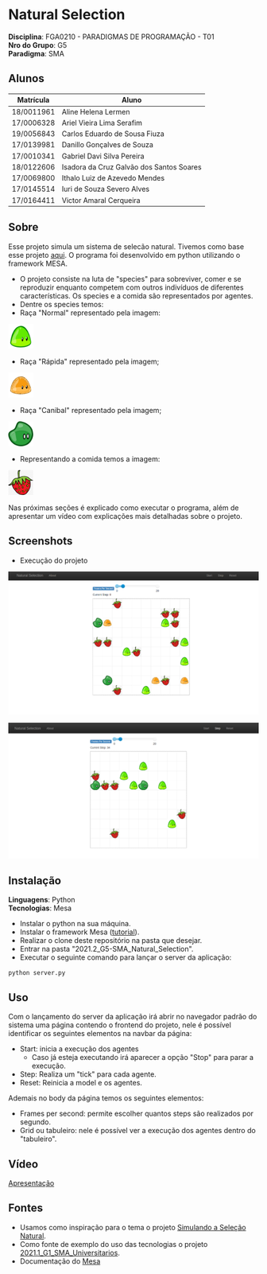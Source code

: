 # Natural Selection

**Disciplina**: FGA0210 - PARADIGMAS DE PROGRAMAÇÃO - T01 <br>
**Nro do Grupo**: G5<br>
**Paradigma**: SMA<br>

## Alunos
|Matrícula|Aluno                                   |
|---------|----------------------------------------|
|18/0011961|Aline Helena Lermen                     |
|17/0006328|Ariel Vieira Lima Serafim               |
|19/0056843|Carlos Eduardo de Sousa Fiuza           |
|17/0139981|Danillo Gonçalves de Souza              |
|17/0010341|Gabriel Davi Silva Pereira              |
|18/0122606|Isadora da Cruz Galvão dos Santos Soares|
|17/0069800|Ithalo Luiz de Azevedo Mendes           |
|17/0145514|Iuri de Souza Severo Alves              |
|17/0164411|Victor Amaral Cerqueira                 |

## Sobre 
Esse projeto simula um sistema de selecão natural. Tivemos como base esse projeto [aqui](https://www.youtube.com/watch?v=0ZGbIKd0XrM&t=9s&ab_channel=Primer). O programa foi desenvolvido em python utilizando o framework MESA.
- O projeto consiste na luta de "species" para sobreviver, comer e se reproduzir enquanto competem com outros indivíduos de diferentes características. Os species e a comida são representados por agentes.
- Dentre os species temos:
- Raça "Normal" representado pela imagem:
<img src="./assets/blob.png" height="50" width="50"/>

- Raça "Rápida" representado pela imagem;
<img src="./assets/blob_fast.png" height="50" width="50"/>

- Raça "Canibal" representado pela imagem;
<img src="./assets/blob_cannibal.png" height="50" width="50"/>

- Representando a comida temos a imagem:
<img src="./assets/food.png" height="50" width="50"/>

Nas próximas seções é explicado como executar o programa, além de apresentar um vídeo com explicações mais detalhadas sobre o projeto.

## Screenshots

- Execução do projeto

![execução1](./assets/print1.png)

![execução2](./assets/print2.png)

## Instalação

**Linguagens**: Python <br/>
**Tecnologias**: Mesa <br/>

- Instalar o python na sua máquina.
- Instalar o framework Mesa ([tutorial](https://mesa.readthedocs.io/en/main/tutorials/intro_tutorial.html#installation)).
- Realizar o clone deste repositório na pasta que desejar.
- Entrar na pasta "2021.2_G5-SMA_Natural_Selection".
- Executar o seguinte comando para lançar o server da aplicação:

```
python server.py
```

## Uso

Com o lançamento do server da aplicação irá abrir no navegador padrão do sistema uma página contendo o frontend do projeto, nele é possível identificar os seguintes elementos na navbar da página:

- Start: inicia a execução dos agentes
  - Caso já esteja executando irá aparecer a opção "Stop" para parar a execução.
- Step: Realiza um "tick" para cada agente.
- Reset: Reinicia a model e os agentes.

Ademais no body da página temos os seguintes elementos:

- Frames per second: permite escolher quantos steps são realizados por segundo.
- Grid ou tabuleiro: nele é possível ver a execução dos agentes dentro do "tabuleiro".


## Vídeo
[Apresentação](https://github.com/UnBParadigmas2021-2/2021.2_G5-SMA_Natural_Selection/blob/master/media/apresentacao.mp4)

## Fontes

- Usamos como inspiração para o tema o projeto [Simulando a Seleção Natural](https://www.youtube.com/watch?v=0ZGbIKd0XrM&t=9s&ab_channel=Primer).
- Como fonte de exemplo do uso das tecnologias o projeto [2021.1_G1_SMA_Universitarios](https://github.com/UnBParadigmas2021-1/2021.1_G1_SMA_Universitarios).
- Documentação do [Mesa](https://mesa.readthedocs.io/en/main/overview.html)
